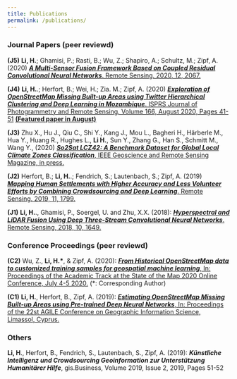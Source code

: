 ```yaml
---
title: Publications
permalink: /publications/
---
```

<h3>Journal Papers (peer reviewd)</h3>

**(J5)**  **Li, H.**; Ghamisi, P.; Rasti, B.; Wu, Z.; Shapiro, A.; Schultz, M.; Zipf, A.(2020) [***A Multi-Sensor Fusion Framework Based on Coupled Residual Convolutional Neural Networks***. Remote Sensing. 2020, 12, 2067.](https://doi.org/10.3390/rs12122067)

**(J4)**   **Li, H.**.; Herfort, B.; Wei, H.; Zia. M.; Zipf, A. (2020) [***Exploration of OpenStreetMap Missing Built-up Areas using Twitter Hierarchical Clustering and Deep Learning in Mozambique***. ISPRS Journal of Photogrammetry and Remote Sensing. Volume 166, August 2020, Pages 41-51](https://doi.org/10.1016/j.isprsjprs.2020.05.007) [**(Featured paper in August)**](https://www.journals.elsevier.com/isprs-journal-of-photogrammetry-and-remote-sensing/featured-articles/2020-featured-articles)

**(J3)**  Zhu X., Hu J., Qiu C., Shi Y., Kang J., Mou L., Bagheri H., Härberle M., Hua Y., Huang R., Hughes L., **Li H.**, Sun Y., Zhang G., Han S., Schmitt M., Wang Y., (2020) [***So2Sat LCZ42: A Benchmark Dataset for Global Local Climate Zones Classification***, IEEE Geoscience and Remote Sensing Magazine, in press.](https://ieeexplore.ieee.org/document/9014553)

**(J2)**  Herfort, B.; **Li, H.**.; Fendrich, S.; Lautenbach, S.; Zipf, A. (2019) [***Mapping Human Settlements with Higher Accuracy and Less Volunteer Efforts by Combining Crowdsourcing and Deep Learning***. Remote Sensing. 2019, 11, 1799.](https://doi.org/10.3390/rs11151799) 

**(J1)** **Li, H.**., Ghamisi, P., Soergel, U. and Zhu, X.X. (2018): [***Hyperspectral and LiDAR Fusion Using Deep Three-Stream Convolutional Neural Networks***. Remote Sensing, 2018, 10, 1649.](https://doi.org/10.3390/rs10101649) 


<h3>Conference Proceedings (peer reviewd)</h3>

**(C2)** Wu, Z., **Li, H.\***, & Zipf, A. (2020): [***From Historical OpenStreetMap data to customized training samples for geospatial machine learning***, In: Proceedings of the Academic Track at the State of the Map 2020 Online Conference, July 4-5 2020.](http://doi.org/10.5281/zenodo.3923040) (\*: Corresponding Author)

**(C1)**  **Li, H.**, Herfort, B., Zipf, A. (2019): [***Estimating OpenStreetMap Missing Built-up Areas using Pre-trained Deep Neural Networks***, In: Proceedings of the 22st AGILE Conference on Geographic Information Science, Limassol, Cyprus.](https://www.geog.uni-heidelberg.de/md/chemgeo/geog/gis/agile_final_version.pdf)

<h3>Others</h3>

**Li, H**., Herfort, B., Fendrich, S., Lautenbach, S., Zipf, A. (2019): ***Künstliche Intelligenz und Crowdsourcing Geoinformation zur Unterstützung Humanitärer Hilfe***, gis.Business, Volume 2019, Issue 2, 2019, Pages 51-52
